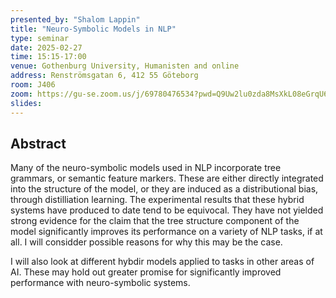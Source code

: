 ```yaml
---
presented_by: "Shalom Lappin"
title: "Neuro-Symbolic Models in NLP"
type: seminar
date: 2025-02-27
time: 15:15-17:00
venue: Gothenburg University, Humanisten and online
address: Renströmsgatan 6, 412 55 Göteborg
room: J406
zoom: https://gu-se.zoom.us/j/69780476534?pwd=Q9Uw2lu0zda8MsXkL08eGrqU64DMpp.1
slides:
---
```


## Abstract 

Many of the neuro-symbolic models used in NLP incorporate tree grammars,
or semantic feature markers.
These are either directly integrated into the structure of the model,
or they are induced as a distributional bias, through distilliation learning.
The experimental results that these hybrid systems have produced to date tend to be equivocal.
They have not yielded strong evidence for the claim that the tree structure component of the model
significantly improves its performance on a variety of NLP tasks, if at all.
I will considder possible reasons for why this may be the case.

I will also look at different hybdir models applied to tasks in other areas of AI.
These may hold out greater promise for significantly improved performance with neuro-symbolic systems.
